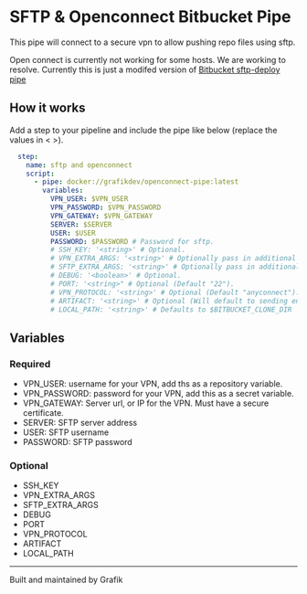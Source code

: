 # SFTP & Openconnect Bitbucket Pipe

This pipe will connect to a secure vpn to allow pushing
repo files using sftp.

Open connect is currently not working for some hosts. We are working to resolve.
Currently this is just a modifed version of [Bitbucket sftp-deploy pipe](https://bitbucket.org/atlassian/sftp-deploy/src)

## How it works

Add a step to your pipeline and include the pipe like below (replace the values in < >).

```yml
  step:
    name: sftp and openconnect
    script:
      - pipe: docker://grafikdev/openconnect-pipe:latest
        variables:
          VPN_USER: $VPN_USER
          VPN_PASSWORD: $VPN_PASSWORD
          VPN_GATEWAY: $VPN_GATEWAY
          SERVER: $SERVER
          USER: $USER
          PASSWORD: $PASSWORD # Password for sftp.
          # SSH_KEY: '<string>' # Optional.
          # VPN_EXTRA_ARGS: '<string>' # Optionally pass in additional flags for openconnect.
          # SFTP_EXTRA_ARGS: '<string>' # Optionally pass in additional flags for sftp.
          # DEBUG: '<boolean>' # Optional.
          # PORT: '<string>" # Optional (Default "22").
          # VPN_PROTOCOL: '<string>' # Optional (Default "anyconnect").
          # ARTIFACT: '<string>' # Optional (Will default to sending entire repo)
          # LOCAL_PATH: '<string>' # Defaults to $BITBUCKET_CLONE_DIR

```

## Variables

### Required

- VPN_USER: username for your VPN, add ths as a repository variable.
- VPN_PASSWORD: password for your VPN, add this as a secret variable.
- VPN_GATEWAY: Server url, or IP for the VPN. Must have a secure certificate.
- SERVER: SFTP server address
- USER: SFTP username
- PASSWORD: SFTP password

### Optional

- SSH_KEY
- VPN_EXTRA_ARGS
- SFTP_EXTRA_ARGS
- DEBUG
- PORT
- VPN_PROTOCOL
- ARTIFACT
- LOCAL_PATH

---

Built and maintained by Grafik
